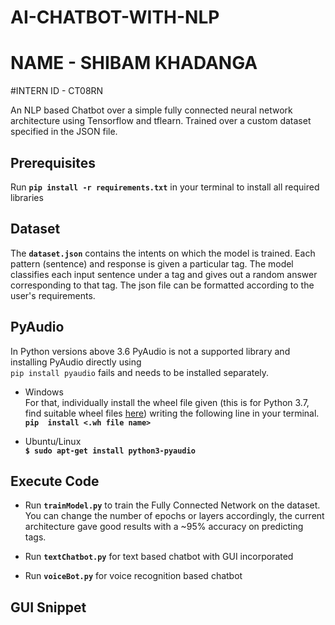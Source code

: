 # AI-CHATBOT-WITH-NLP

# NAME - SHIBAM KHADANGA

#INTERN ID - CT08RN

An NLP based Chatbot over a simple fully connected neural network architecture using Tensorflow and tflearn. Trained over a custom dataset specified in the JSON file.

## Prerequisites

Run **`pip install -r requirements.txt`** in your terminal to install all required libraries

## Dataset

The **`dataset.json`** contains the intents on which the model is trained. Each pattern (sentence) and response is given a particular tag. The model classifies each input sentence under a tag and gives out a random answer corresponding to that tag. The json file can be formatted according to the user's requirements.

## PyAudio

In Python versions above 3.6 PyAudio is not a supported library and installing PyAudio directly using <br>`pip install pyaudio` fails and needs to be installed separately.<br>

* Windows <br>
  For that, individually install the wheel file given (this is for Python 3.7, find suitable wheel files [here](https://www.lfd.uci.edu/~gohlke/pythonlibs/#pyaudio)) writing the following line in your terminal.<br> 
  **`pip  install <.wh file name>`**

* Ubuntu/Linux <br> 
  **`$ sudo apt-get install python3-pyaudio`**

## Execute Code

  *  Run **`trainModel.py`** to train the Fully Connected Network on the dataset. You can change the number of epochs or layers accordingly, the current architecture gave good results with a ~95% accuracy on predicting tags.
  
  *  Run **`textChatbot.py`** for text based chatbot with GUI incorporated
  *  Run **`voiceBot.py`** for voice recognition based chatbot  

## GUI Snippet

